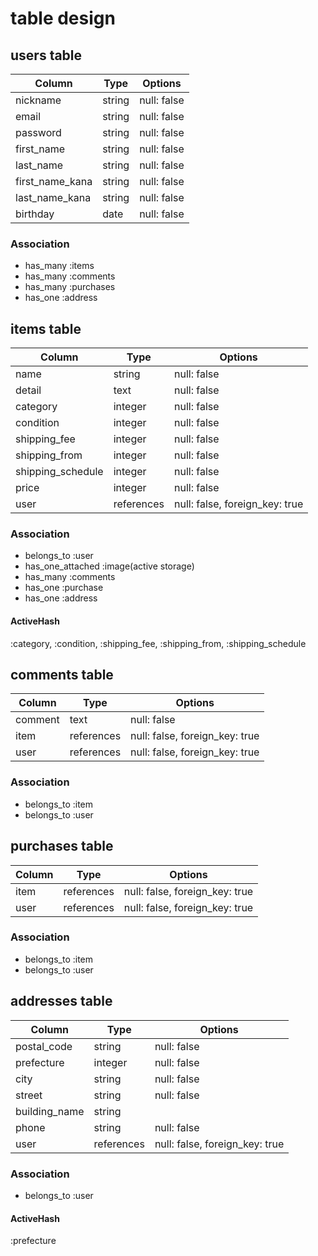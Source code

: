 # table design

## users table

| Column             | Type   | Options     |
| --------           | ------ | ----------- |
| nickname           | string | null: false |
| email              | string | null: false |
| password           | string | null: false |
| first_name         | string | null: false |
| last_name          | string | null: false |
| first_name_kana    | string | null: false |
| last_name_kana     | string | null: false |
| birthday           | date   | null: false |

### Association
- has_many :items
- has_many :comments
- has_many :purchases
- has_one :address


## items table

| Column            | Type    | Options     |
| --------          | ------  | ----------- |
| name              | string  | null: false |
| detail            | text    | null: false |
| category          | integer | null: false |
| condition         | integer | null: false |
| shipping_fee      | integer | null: false |
| shipping_from     | integer | null: false |
| shipping_schedule | integer | null: false |
| price             | integer | null: false |
| user           | references | null: false, foreign_key: true |

### Association
- belongs_to :user
- has_one_attached :image(active storage)
- has_many :comments
- has_one :purchase
- has_one :address

#### ActiveHash
:category, :condition, :shipping_fee, :shipping_from, :shipping_schedule


## comments table

| Column   | Type    | Options     |
| -------- | ------  | ----------- |
| comment  | text    | null: false |
| item  | references | null: false, foreign_key: true |
| user  | references | null: false, foreign_key: true |

### Association
- belongs_to :item
- belongs_to :user


## purchases table

| Column     | Type       | Options     |
| --------   | ------     | ----------- |
| item       | references | null: false, foreign_key: true |
| user       | references | null: false, foreign_key: true |

### Association
- belongs_to :item
- belongs_to :user


## addresses table

| Column        | Type    | Options     |
| --------      | ------  | ----------- |
| postal_code   | string  | null: false |
| prefecture    | integer | null: false |
| city          | string  | null: false |
| street        | string  | null: false |
| building_name | string  |             |
| phone         | string  | null: false |
| user       | references | null: false, foreign_key: true |

### Association
- belongs_to :user

#### ActiveHash
:prefecture
